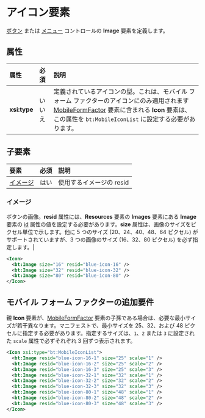 # <a name="icon-element"></a>アイコン要素

[ボタン](control.md#button-control) または [メニュー](control.md#menu-dropdown-button-controls) コントロールの **Image** 要素を定義します。

## <a name="attributes"></a>属性

|  属性  |  必須  |  説明  |
|:-----|:-----|:-----|
|  **xsi:type**  |  いいえ  | 定義されているアイコンの型。これは、モバイル フォーム ファクターのアイコンにのみ適用されます[MobileFormFactor](mobileformfactor.md) 要素に含まれる **Icon** 要素は、この属性を `bt:MobileIconList` に設定する必要があります。 |

## <a name="child-elements"></a>子要素

|  要素 |  必須  |  説明  |
|:-----|:-----|:-----|
|  [イメージ](#image)        | はい |   使用するイメージの resid         |

### <a name="image"></a>イメージ

ボタンの画像。**resid** 属性には、**Resources** 要素の **Images** 要素にある **Image** 要素の [id](resources.md) 属性の値を設定する必要があります。**size** 属性は、画像のサイズをピクセル単位で示します。他に 5 つのサイズ (20、24、40、48、64 ピクセル) がサポートされていますが、3 つの画像のサイズ (16、32、80 ピクセル) を必ず指定します。|

```xml
<Icon>
  <bt:Image size="16" resid="blue-icon-16" />
  <bt:Image size="32" resid="blue-icon-32" />
  <bt:Image size="80" resid="blue-icon-80" />
</Icon>
```

## <a name="additional-requirements-for-mobile-form-factors"></a>モバイル フォーム ファクターの追加要件

親 **Icon** 要素が、[MobileFormFactor](mobileformfactor.md) 要素の子孫である場合は、必要な最小サイズが若干異なります。マニフェストで、最小サイズを 25、32、および 48 ピクセルに指定する必要があります。指定するサイズは、`1`、`2` または `3` に設定された `scale` 属性で必ずそれぞれ 3 回ずつ表示されます。

```xml
<Icon xsi:type="bt:MobileIconList">
  <bt:Image resid="blue-icon-16-1" size="25" scale="1" />
  <bt:Image resid="blue-icon-16-2" size="25" scale="2" />
  <bt:Image resid="blue-icon-16-3" size="25" scale="3" />
  <bt:Image resid="blue-icon-32-1" size="32" scale="1" />
  <bt:Image resid="blue-icon-32-2" size="32" scale="2" />
  <bt:Image resid="blue-icon-32-3" size="32" scale="3" />
  <bt:Image resid="blue-icon-80-1" size="48" scale="1" />
  <bt:Image resid="blue-icon-80-2" size="48" scale="2" />
  <bt:Image resid="blue-icon-80-3" size="48" scale="3" />
</Icon>
```
